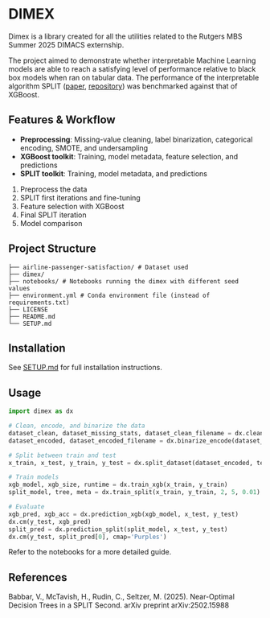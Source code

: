# DIMEX

Dimex is a library created for all the utilities related to the Rutgers MBS Summer 2025 DIMACS externship.

The project aimed to demonstrate whether interpretable Machine Learning models are able to reach a satisfying level of performance relative to black box models when ran on tabular data. The performance of the interpretable algorithm SPLIT ([paper](https://arxiv.org/abs/2502.15988), [repository](https://github.com/VarunBabbar/SPLIT-ICML/)) was benchmarked against that of XGBoost.

## Features & Workflow

- **Preprocessing**: Missing-value cleaning, label binarization, categorical encoding, SMOTE, and undersampling
- **XGBoost toolkit**: Training, model metadata, feature selection, and predictions
- **SPLIT toolkit**: Training, model metadata, and predictions

1. Preprocess the data
2. SPLIT first iterations and fine-tuning
3. Feature selection with XGBoost
4. Final SPLIT iteration
5. Model comparison

## Project Structure
```
├── airline-passenger-satisfaction/ # Dataset used
├── dimex/
├── notebooks/ # Notebooks running the dimex with different seed values
├── environment.yml # Conda environment file (instead of requirements.txt)
├── LICENSE
├── README.md
└── SETUP.md
```

## Installation

See [SETUP.md](SETUP.md) for full installation instructions.

## Usage
```python
import dimex as dx

# Clean, encode, and binarize the data
dataset_clean, dataset_missing_stats, dataset_clean_filename = dx.clean_missing('your_data.csv')
dataset_encoded, dataset_encoded_filename = dx.binarize_encode(dataset_clean_filename, 'non-binarized class 1', 'non-binarized class 2')

# Split between train and test
x_train, x_test, y_train, y_test = dx.split_dataset(dataset_encoded, test_size=0.7, random_state=42)

# Train models
xgb_model, xgb_size, runtime = dx.train_xgb(x_train, y_train)
split_model, tree, meta = dx.train_split(x_train, y_train, 2, 5, 0.01)

# Evaluate
xgb_pred, xgb_acc = dx.prediction_xgb(xgb_model, x_test, y_test)
dx.cm(y_test, xgb_pred)
split_pred = dx.prediction_split(split_model, x_test, y_test)
dx.cm(y_test, split_pred[0], cmap='Purples')
```

Refer to the notebooks for a more detailed guide.

## References

Babbar, V., McTavish, H., Rudin, C., Seltzer, M. (2025). Near-Optimal Decision Trees in a SPLIT Second. arXiv preprint arXiv:2502.15988